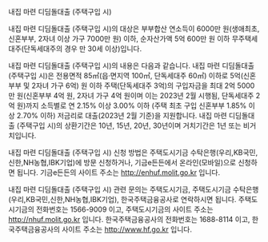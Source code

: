 내집 마련 디딤돌대출 (주택구입 시)

내집 마련 디딤돌대출 (주택구입 시)의 대상은 부부합산 연소득이 6000만 원(생애최초, 신혼부부, 2자녀 이상 가구 7000만 원) 이하, 순자산가액 5억 600만 원 이하 무주택세대주(단독세대주의 경우 만 30세 이상)입니다.

내집 마련 디딤돌대출 (주택구입 시)의 내용은 다음과 같습니다.
내집 마련 디딤돌대출 (주택구입 시)은 전용면적 85㎡(읍·면지역 100㎡, 단독세대주 60㎡) 이하로 5억(신혼부부 및 2자녀 가구 6억) 원 이하 주택(단독세대주 3억)의 구입자금을 최대 2억 5000만 원(신혼부부 4억 원, 2자녀 가구 4억 원이며 이는 2023년 2월 시행됨, 단독세대주 2억 원)까지 소득별로 연 2.15% 이상 3.00% 이하 (주택 최초 구입 신혼부부 1.85% 이상 2.70% 이하) 저금리로 대출(2023년 2월 기준)을 지원합니다.
내집 마련 디딤돌대출 (주택구입 시)의 상환기간은 10년, 15년, 20년, 30년이며 거치기간은 1년 또는 비거치입니다.

내집 마련 디딤돌대출 (주택구입 시) 신청 방법은 주택도시기금 수탁은행(우리,KB국민,신한,NH농협,IBK기업)에 방문 신청하거나, 기금e든든에서 온라인(모바일)으로 신청하면 됩니다. 기금e든든의 사이트 주소는 http://enhuf.molit.go.kr 입니다.

내집 마련 디딤돌대출 (주택구입 시) 관련 문의는 주택도시기금, 주택도시기금 수탁은행(우리,KB국민,신한,NH농협,IBK기업), 한국주택금융공사로 연락하시면 됩니다. 주택도시기금의 전화번호는 1566-9009 이고, 주택도시기금의 사이트 주소는 http://nhuf.molit.go.kr 입니다.
한국주택금융공사의 전화번호는 1688-8114 이고, 한국주택금융공사의 사이트 주소는 http://www.hf.go.kr 입니다.
